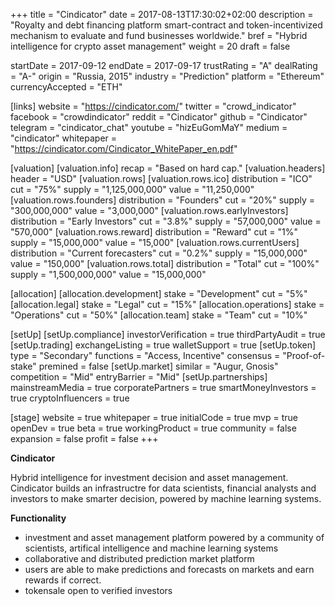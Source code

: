 +++
title = "Cindicator"
date = 2017-08-13T17:30:02+02:00
description = "Royalty and debt financing platform smart-contract and token-incentivized mechanism to evaluate and fund businesses worldwide."
bref = "Hybrid intelligence for crypto asset management"
weight = 20
draft = false

startDate = 2017-09-12
endDate = 2017-09-17
trustRating = "A"
dealRating = "A-"
origin = "Russia, 2015"
industry = "Prediction"
platform = "Ethereum"
currencyAccepted = "ETH"

[links]
  website = "https://cindicator.com/"
  twitter = "crowd_indicator"
  facebook = "crowdindicator"
  reddit = "Cindicator"
  github = "Cindicator"
  telegram = "cindicator_chat"
  youtube = "hizEuGomMaY"
  medium = "cindicator"
  whitepaper = "https://cindicator.com/Cindicator_WhitePaper_en.pdf"

[valuation]
  [valuation.info]
    recap = "Based on hard cap."
  [valuation.headers]
    header = "USD"
  [valuation.rows]
    [valuation.rows.ico]
      distribution = "ICO"
      cut = "75%"
      supply = "1,125,000,000"
      value = "11,250,000"
    [valuation.rows.founders]
      distribution = "Founders"
      cut = "20%"
      supply = "300,000,000"
      value = "3,000,000"
    [valuation.rows.earlyInvestors]
      distribution = "Early Investors"
      cut = "3.8%"
      supply = "57,000,000"
      value = "570,000"
    [valuation.rows.reward]
      distribution = "Reward"
      cut = "1%"
      supply = "15,000,000"
      value = "15,000"
    [valuation.rows.currentUsers]
      distribution = "Current forecasters"
      cut = "0.2%"
      supply = "15,000,000"
      value = "150,000"
    [valuation.rows.total]
      distribution = "Total"
      cut = "100%"
      supply = "1,500,000,000"
      value = "15,000,000"

[allocation]
  [allocation.development]
    stake = "Development"
    cut = "5%"
  [allocation.legal]
    stake = "Legal"
    cut = "15%"
  [allocation.operations]
    stake = "Operations"
    cut = "50%"
  [allocation.team]
    stake = "Team"
    cut = "10%"

[setUp]
  [setUp.compliance]
    investorVerification = true
    thirdPartyAudit = true
  [setUp.trading]
    exchangeListing = true
    walletSupport = true
  [setUp.token]
    type = "Secondary"
    functions = "Access, Incentive"
    consensus = "Proof-of-stake"
    premined = false
  [setUp.market]
    similar = "Augur, Gnosis"
    competition = "Mid"
    entryBarrier = "Mid"
  [setUp.partnerships]
    mainstreamMedia = true
    corporatePartners = true
    smartMoneyInvestors = true
    cryptoInfluencers = true

[stage]
  website = true
  whitepaper = true
  initialCode = true
  mvp = true
  openDev = true
  beta = true
  workingProduct = true
  community = false
  expansion = false
  profit = false
+++

**Cindicator**

Hybrid intelligence for investment decision and asset management. Cindicator builds an infrastructre for data scientists, financial analysts and investors to make smarter decision, powered by machine learning systems.

**Functionality**

* investment and asset management platform powered by a community of scientists, artifical intelligence and machine learning systems
* collaborative and distributed prediction market platform
* users are able to make predictions and forecasts on markets and earn rewards if correct.
* tokensale open to verified investors
